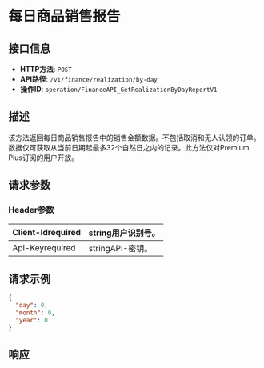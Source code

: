 # 每日商品销售报告

## 接口信息

- **HTTP方法**: `POST`
- **API路径**: `/v1/finance/realization/by-day`
- **操作ID**: `operation/FinanceAPI_GetRealizationByDayReportV1`

## 描述

该方法返回每日商品销售报告中的销售金额数据。不包括取消和无人认领的订单。数据仅可获取从当前日期起最多32个自然日之内的记录。此方法仅对Premium Plus订阅的用户开放。

## 请求参数

### Header参数

| Client-Idrequired | string用户识别号。 |
|---|---|
| Api-Keyrequired | stringAPI-密钥。 |

## 请求示例

```json
{
  "day": 0,
  "month": 0,
  "year": 0
}
```

## 响应
